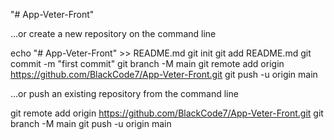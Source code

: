 "# App-Veter-Front" 


…or create a new repository on the command line

echo "# App-Veter-Front" >> README.md
git init
git add README.md
git commit -m "first commit"
git branch -M main
git remote add origin https://github.com/BlackCode7/App-Veter-Front.git
git push -u origin main

…or push an existing repository from the command line

git remote add origin https://github.com/BlackCode7/App-Veter-Front.git
git branch -M main
git push -u origin main